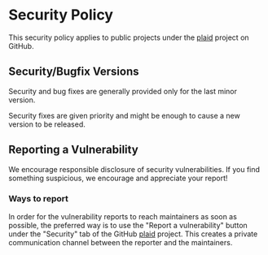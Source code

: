 # Security Policy

This security policy applies to public projects under the [plaid] project on GitHub.

## Security/Bugfix Versions

Security and bug fixes are generally provided only for the last minor version.

Security fixes are given priority and might be enough to cause a new version to be released.

## Reporting a Vulnerability

We encourage responsible disclosure of security vulnerabilities.
If you find something suspicious, we encourage and appreciate your report!

### Ways to report

In order for the vulnerability reports to reach maintainers as soon as possible, the preferred way is to use the "Report a vulnerability" button under the "Security" tab of the GitHub [plaid] project.
This creates a private communication channel between the reporter and the maintainers.

[plaid]: https://github.com/PLAID-lib/plaid